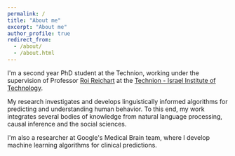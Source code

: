 ```yaml
---
permalink: /
title: "About me"
excerpt: "About me"
author_profile: true
redirect_from: 
  - /about/
  - /about.html
---
```


I'm a second year PhD student at the Technion, working under the supervision of Professor <a href = "https://ie.technion.ac.il/~roiri/">Roi Reichart</a> at the <a href = "http://www.technion.ac.il">Technion - Israel Institute of Technology</a>. 

My research investigates and develops linguistically informed algorithms for predicting and understanding human behavior. To this end, my work integrates several bodies of knowledge from natural language processing, causal inference and the social sciences. 

I'm also a researcher at Google's Medical Brain team, where I develop machine learning algorithms for clinical predictions.
